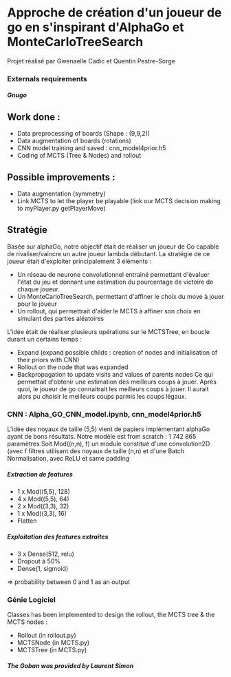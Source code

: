 # Approche de création d'un joueur de go en s'inspirant d'AlphaGo et MonteCarloTreeSearch

Projet réalisé par Gwenaelle Cadic et Quentin Pestre-Sorge

### Externals requirements
##### Gnugo

## Work done :
* Data preprocessing of boards (Shape : (9,9,2))
* Data augmentation of boards  (rotations)
* CNN model training and saved : cnn_model4prior.h5
* Coding of MCTS (Tree & Nodes) and rollout
## Possible improvements :
* Data augmentation (symmetry)
* Link MCTS to let the player be playable (link our MCTS decision making to myPlayer.py getPlayerMove)


## Stratégie
Basée sur alphaGo, notre objectif était de réaliser un joueur de Go capable de rivaliser/vaincre un autre joueur lambda débutant.
La stratégie de ce joueur était d'exploiter principalement 3 éléments :
* Un réseau de neurone convolutionnel entrainé permettant d'évaluer l'état du jeu et donnant une estimation du pourcentage de victoire de chaque joueur.
* Un MonteCarloTreeSearch, permettant d'affiner le choix du move à jouer pour le joueur
* Un rollout, qui permettrait d'aider le MCTS à affiner son choix en simulant des parties aléatoires

L'idée était de réaliser plusieurs opérations sur le MCTSTree, en boucle durant un certains temps :
* Expand (expand possible childs : creation of nodes and initialisation of their priors with CNN)
* Rollout on the node that was expanded
* Backpropagation to update visits and values of parents nodes
Ce qui permettait d'obtenir une estimation des meilleurs coups à jouer.
Après quoi, le joueur de go connaitrait les meilleurs coups à jouer.
Il aurait alors pu choisir le meilleurs coups parmis les coups légaux.

### CNN : Alpha_GO_CNN_model.ipynb, cnn_model4prior.h5
L'idée des noyaux de taille (5,5) vient de papiers implémentant alphaGo ayant de bons résultats.
Notre modèle est from scratch : 1 742 865 paramètres
Soit Mod((n,n), f) un module constitué d'une convolution2D (avec f filtres utilisant des noyaux de taille (n,n) et d'une Batch Normalisation, avec ReLU et same padding
##### Extraction de features
* 1 x Mod((5,5), 128) 
* 4 x Mod((5,5), 64) 
* 2 x Mod((3,3), 32)
* 1 x Mod((3,3), 16)
* Flatten
##### Exploitation des features extraites
* 3 x Dense(512, relu)
* Dropout à 50%
* Dense(1, sigmoid) 

=> probability between 0 and 1 as an output


### Génie Logiciel
Classes has been implemented to design the rollout, the MCTS tree & the MCTS nodes :
* Rollout (in rollout.py)
* MCTSNode (in MCTS.py)
* MCTSTree (in MCTS.py)

##### The Goban was provided by Laurent Simon